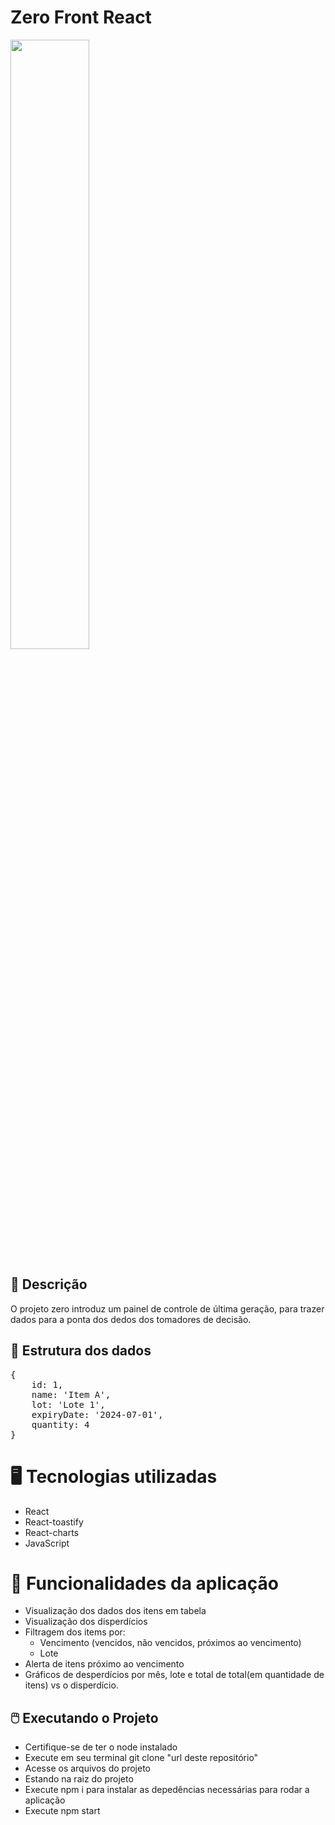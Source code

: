 # Zero Front React
<img src="public/logo512.png" style="width: 50%; height: 50%">

## 📖 Descrição
 O projeto zero introduz um painel de controle de última geração, para trazer dados para a ponta dos dedos dos tomadores de decisão.

## 🔧 Estrutura dos dados
<pre>
{
    id: 1, 
    name: 'Item A', 
    lot: 'Lote 1', 
    expiryDate: '2024-07-01',
    quantity: 4
}</pre>

# 🖥️ Tecnologias utilizadas
* React
* React-toastify
* React-charts
* JavaScript

# 🤖 Funcionalidades da aplicação
* Visualização dos dados dos itens em tabela
* Visualização dos disperdícios
* Filtragem dos items por: <br>
    * Vencimento (vencidos, não vencidos, próximos ao vencimento)
    * Lote
* Alerta de itens próximo ao vencimento
* Gráficos de desperdícios por mês, lote e total de total(em quantidade de itens) vs o disperdício.

## 🖱️ Executando o Projeto
* Certifique-se de ter o node instalado
* Execute em seu terminal git clone "url deste repositório"
* Acesse os arquivos do projeto
* Estando na raiz do projeto
* Execute npm i para instalar as depedências necessárias para rodar a aplicação
* Execute npm start


